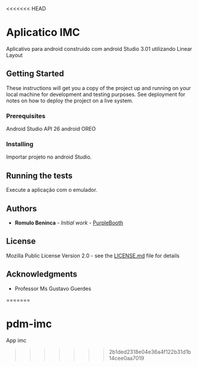 <<<<<<< HEAD
# Aplicatico IMC 

Aplicativo para android construido com android Studio 3.01 utilizando Linear Layout 

## Getting Started

These instructions will get you a copy of the project up and running on your local machine for development and testing purposes. See deployment for notes on how to deploy the project on a live system.

### Prerequisites

Android Studio API 26  android OREO


### Installing
Importar projeto no android Studio.


## Running the tests

Execute a aplicação com o emulador.


## Authors

* **Romulo Beninca** - *Initial work* - [PurpleBooth](https://github.com/rbeninca/pdm-imc)

## License

Mozilla Public License Version 2.0 - see the [LICENSE.md](LICENSE.md) file for details

## Acknowledgments

* Professor Ms Gustavo Guerdes

=======
# pdm-imc
App imc 
>>>>>>> 2b1ded2318e04e36a4f122b31d1b14cee0aa7019
